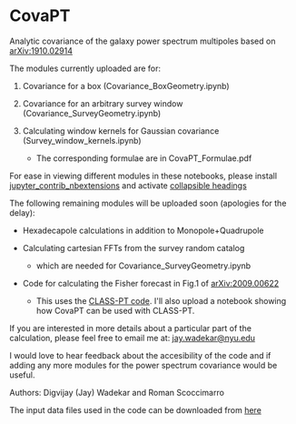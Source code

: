 # CovaPT
Analytic covariance of the galaxy power spectrum multipoles based on [arXiv:1910.02914](https://arxiv.org/abs/1910.02914)

The modules currently uploaded are for:

1. Covariance for a box (Covariance_BoxGeometry.ipynb)

2. Covariance for an arbitrary survey window (Covariance_SurveyGeometry.ipynb)

3. Calculating window kernels for Gaussian covariance (Survey_window_kernels.ipynb)
   - The corresponding formulae are in CovaPT_Formulae.pdf

For ease in viewing different modules in these notebooks, please install [jupyter_contrib_nbextensions](https://jupyter-contrib-nbextensions.readthedocs.io/en/latest/install.html) and activate [collapsible headings](https://jupyter-contrib-nbextensions.readthedocs.io/en/latest/nbextensions/collapsible_headings/readme.html)

The following remaining modules will be uploaded soon (apologies for the delay):
  
* Hexadecapole calculations in addition to Monopole+Quadrupole
 
* Calculating cartesian FFTs from the survey random catalog
    - which are needed for Covariance_SurveyGeometry.ipynb

* Code for calculating the Fisher forecast in Fig.1 of [arXiv:2009.00622](https://arxiv.org/abs/2009.00622)
    - This uses the [CLASS-PT code](https://github.com/Michalychforever/CLASS-PT). I'll also upload a notebook showing how CovaPT can be used with CLASS-PT.

If you are interested in more details about a particular part of the calculation, please feel free to email me at: jay.wadekar@nyu.edu

I would love to hear feedback about the accesibility of the code and if adding any more modules for the power spectrum covariance would be useful.

Authors: Digvijay (Jay) Wadekar and Roman Scoccimarro

The input data files used in the code can be downloaded from
[here](https://drive.google.com/drive/folders/1bWKfUaIXcC1n-2hk9KtKhqukxTH1379i?usp=sharing)
